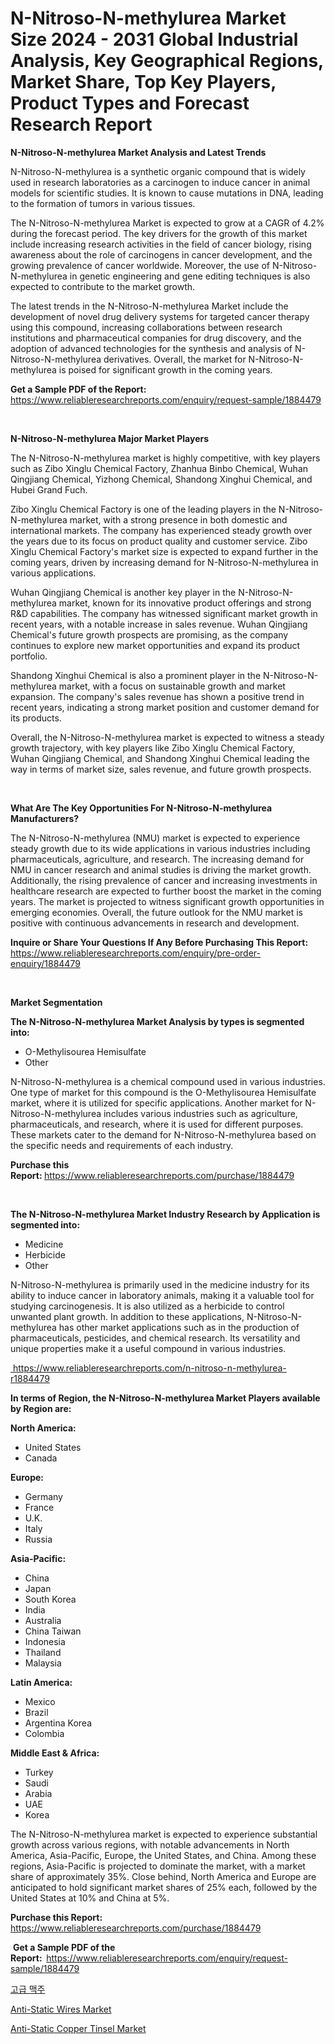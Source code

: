 <p><h1>N-Nitroso-N-methylurea Market Size 2024 - 2031 Global Industrial Analysis, Key Geographical Regions, Market Share, Top Key Players, Product Types and Forecast Research Report</h1></p><p><strong>N-Nitroso-N-methylurea Market Analysis and Latest Trends</strong></p>
<p><p>N-Nitroso-N-methylurea is a synthetic organic compound that is widely used in research laboratories as a carcinogen to induce cancer in animal models for scientific studies. It is known to cause mutations in DNA, leading to the formation of tumors in various tissues.</p><p>The N-Nitroso-N-methylurea Market is expected to grow at a CAGR of 4.2% during the forecast period. The key drivers for the growth of this market include increasing research activities in the field of cancer biology, rising awareness about the role of carcinogens in cancer development, and the growing prevalence of cancer worldwide. Moreover, the use of N-Nitroso-N-methylurea in genetic engineering and gene editing techniques is also expected to contribute to the market growth.</p><p>The latest trends in the N-Nitroso-N-methylurea Market include the development of novel drug delivery systems for targeted cancer therapy using this compound, increasing collaborations between research institutions and pharmaceutical companies for drug discovery, and the adoption of advanced technologies for the synthesis and analysis of N-Nitroso-N-methylurea derivatives. Overall, the market for N-Nitroso-N-methylurea is poised for significant growth in the coming years.</p></p>
<p><strong>Get a Sample PDF of the Report:&nbsp;</strong> <a href="https://www.reliableresearchreports.com/enquiry/request-sample/1884479">https://www.reliableresearchreports.com/enquiry/request-sample/1884479</a></p>
<p>&nbsp;</p>
<p><strong>N-Nitroso-N-methylurea Major Market Players</strong></p>
<p><p>The N-Nitroso-N-methylurea market is highly competitive, with key players such as Zibo Xinglu Chemical Factory, Zhanhua Binbo Chemical, Wuhan Qingjiang Chemical, Yizhong Chemical, Shandong Xinghui Chemical, and Hubei Grand Fuch.</p><p>Zibo Xinglu Chemical Factory is one of the leading players in the N-Nitroso-N-methylurea market, with a strong presence in both domestic and international markets. The company has experienced steady growth over the years due to its focus on product quality and customer service. Zibo Xinglu Chemical Factory's market size is expected to expand further in the coming years, driven by increasing demand for N-Nitroso-N-methylurea in various applications.</p><p>Wuhan Qingjiang Chemical is another key player in the N-Nitroso-N-methylurea market, known for its innovative product offerings and strong R&D capabilities. The company has witnessed significant market growth in recent years, with a notable increase in sales revenue. Wuhan Qingjiang Chemical's future growth prospects are promising, as the company continues to explore new market opportunities and expand its product portfolio.</p><p>Shandong Xinghui Chemical is also a prominent player in the N-Nitroso-N-methylurea market, with a focus on sustainable growth and market expansion. The company's sales revenue has shown a positive trend in recent years, indicating a strong market position and customer demand for its products.</p><p>Overall, the N-Nitroso-N-methylurea market is expected to witness a steady growth trajectory, with key players like Zibo Xinglu Chemical Factory, Wuhan Qingjiang Chemical, and Shandong Xinghui Chemical leading the way in terms of market size, sales revenue, and future growth prospects.</p></p>
<p>&nbsp;</p>
<p><strong>What Are The Key Opportunities For N-Nitroso-N-methylurea Manufacturers?</strong></p>
<p><p>The N-Nitroso-N-methylurea (NMU) market is expected to experience steady growth due to its wide applications in various industries including pharmaceuticals, agriculture, and research. The increasing demand for NMU in cancer research and animal studies is driving the market growth. Additionally, the rising prevalence of cancer and increasing investments in healthcare research are expected to further boost the market in the coming years. The market is projected to witness significant growth opportunities in emerging economies. Overall, the future outlook for the NMU market is positive with continuous advancements in research and development.</p></p>
<p><strong>Inquire or Share Your Questions If Any Before Purchasing This Report:</strong> <a href="https://www.reliableresearchreports.com/enquiry/pre-order-enquiry/1884479">https://www.reliableresearchreports.com/enquiry/pre-order-enquiry/1884479</a></p>
<p>&nbsp;</p>
<p><strong>Market Segmentation</strong></p>
<p><strong>The N-Nitroso-N-methylurea Market Analysis by types is segmented into:</strong></p>
<p><ul><li>O-Methylisourea Hemisulfate</li><li>Other</li></ul></p>
<p><p>N-Nitroso-N-methylurea is a chemical compound used in various industries. One type of market for this compound is the O-Methylisourea Hemisulfate market, where it is utilized for specific applications. Another market for N-Nitroso-N-methylurea includes various industries such as agriculture, pharmaceuticals, and research, where it is used for different purposes. These markets cater to the demand for N-Nitroso-N-methylurea based on the specific needs and requirements of each industry.</p></p>
<p><strong>Purchase this Report:&nbsp;</strong><a href="https://www.reliableresearchreports.com/purchase/1884479">https://www.reliableresearchreports.com/purchase/1884479</a></p>
<p>&nbsp;</p>
<p><strong>The N-Nitroso-N-methylurea Market Industry Research by Application is segmented into:</strong></p>
<p><ul><li>Medicine</li><li>Herbicide</li><li>Other</li></ul></p>
<p><p>N-Nitroso-N-methylurea is primarily used in the medicine industry for its ability to induce cancer in laboratory animals, making it a valuable tool for studying carcinogenesis. It is also utilized as a herbicide to control unwanted plant growth. In addition to these applications, N-Nitroso-N-methylurea has other market applications such as in the production of pharmaceuticals, pesticides, and chemical research. Its versatility and unique properties make it a useful compound in various industries.</p></p>
<p><a href="https://www.reliableresearchreports.com/n-nitroso-n-methylurea-r1884479">&nbsp;https://www.reliableresearchreports.com/n-nitroso-n-methylurea-r1884479</a></p>
<p><strong>In terms of Region, the N-Nitroso-N-methylurea Market Players available by Region are:</strong></p>
<p>
    <p> <strong> North America: </strong>
        <ul>
            <li>United States</li>
            <li>Canada</li>
        </ul>
        </p> 
    <p> <strong> Europe: </strong>
        <ul>
            <li>Germany</li>
            <li>France</li>
            <li>U.K.</li>
            <li>Italy</li>
            <li>Russia</li>
        </ul>
        </p> 
    <p> <strong> Asia-Pacific: </strong>
        <ul>
            <li>China</li>
            <li>Japan</li>
            <li>South Korea</li>
            <li>India</li>
            <li>Australia</li>
            <li>China Taiwan</li>
            <li>Indonesia</li>
            <li>Thailand</li>
            <li>Malaysia</li>
        </ul>
        </p> 
    <p> <strong> Latin America: </strong>
        <ul>
            <li>Mexico</li>
            <li>Brazil</li>
            <li>Argentina Korea</li>
            <li>Colombia</li>
        </ul>
        </p> 
    <p> <strong> Middle East & Africa: </strong>
        <ul>
            <li>Turkey</li>
            <li>Saudi</li>
            <li>Arabia</li>
            <li>UAE</li>
            <li>Korea</li>
        </ul>
    </p>
    </p>
<p><p>The N-Nitroso-N-methylurea market is expected to experience substantial growth across various regions, with notable advancements in North America, Asia-Pacific, Europe, the United States, and China. Among these regions, Asia-Pacific is projected to dominate the market, with a market share of approximately 35%. Close behind, North America and Europe are anticipated to hold significant market shares of 25% each, followed by the United States at 10% and China at 5%.</p></p>
<p><strong>Purchase this Report: </strong><a href="https://www.reliableresearchreports.com/purchase/1884479">https://www.reliableresearchreports.com/purchase/1884479</a></p>
<p>&nbsp;<strong>Get a Sample PDF of the Report:&nbsp;&nbsp;</strong><a href="https://www.reliableresearchreports.com/enquiry/request-sample/1884479">https://www.reliableresearchreports.com/enquiry/request-sample/1884479</a></p>
<p><strong></strong></p>
<p><p><a href="https://github.com/brainlyez1/Market-Research-Report-List-1/blob/main/3690835145063.md">고급 맥주</a></p><p><a href="https://github.com/gamblestampleyjenny50m5sl6/Market-Research-Report-List-3/blob/main/anti-static-wires-market.md">Anti-Static Wires Market</a></p><p><a href="https://github.com/nicholepatriciadoylenwnrjr0/Market-Research-Report-List-3/blob/main/anti-static-copper-tinsel-market.md">Anti-Static Copper Tinsel Market</a></p></p>